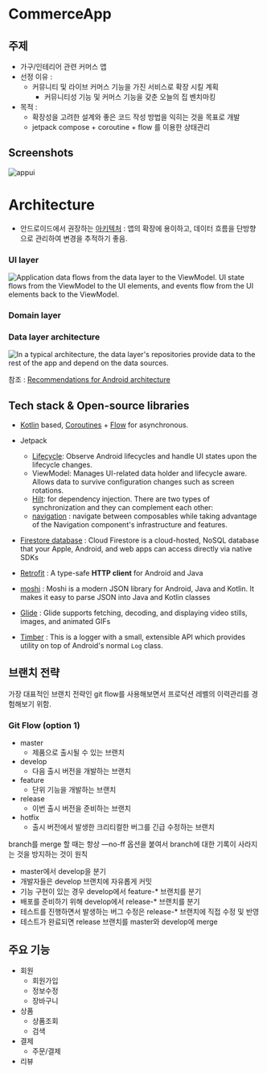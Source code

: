 # CommerceApp

## 주제
- 가구/인테리어 관련 커머스 앱
- 선정 이유 :
    - 커뮤니티 및 라이브 커머스 기능을 가진 서비스로 확장 시킬 계획
        - 커뮤니티성 기능 및 커머스 기능을 갖춘 오늘의 집 벤치마킹
- 목적 :
     - 확장성을 고려한 설계와 좋은 코드 작성 방법을 익히는 것을 목표로 개발
     - jetpack compose + coroutine + flow 를 이용한 상태관리

## Screenshots

![appui](https://github.com/hyun132/Algorithm-With-Kotlin/assets/46836642/d8922268-bf42-43d1-b8c2-e5ff127e2727)


# Architecture
- 안드로이드에서 권장하는 [아키텍처](https://developer.android.com/topic/architecture/intro?_gl=1*hmaj30*_up*MQ..*_ga*MTY2OTE5MDI1Ny4xNzA4MjgzNDEy*_ga_6HH9YJMN9M*MTcwODI4MzQxMi4xLjAuMTcwODI4NDgzMy4wLjAuMA..) :  앱의 확장에 용이하고, 데이터 흐름을 단방향으로 관리하여 변경을 추적하기 좋음.
### UI layer
![Application data flows from the data layer to the ViewModel. UI state
flows from the ViewModel to the UI elements, and events flow from the UI
elements back to the ViewModel.](https://developer.android.com/static/topic/libraries/architecture/images/mad-arch-ui-udf.png)

### Domain layer

### Data layer architecture
![In a typical architecture, the data layer's repositories provide data
to the rest of the app and depend on the data sources.](https://developer.android.com/static/topic/libraries/architecture/images/mad-arch-data-overview.png)

참조 : [Recommendations for Android architecture](https://developer.android.com/topic/architecture/recommendations?_gl=1*gej0qv*_up*MQ..*_ga*MTQzMzQ2OTY5Ni4xNzA4Mjc5NjU4*_ga_6HH9YJMN9M*MTcwODI3OTY1OC4xLjAuMTcwODI3OTY1OC4wLjAuMA..)

## Tech stack & Open-source libraries

-   [Kotlin](https://kotlinlang.org/)  based,  [Coroutines](https://github.com/Kotlin/kotlinx.coroutines)  +  [Flow](https://kotlin.github.io/kotlinx.coroutines/kotlinx-coroutines-core/kotlinx.coroutines.flow/)  for asynchronous.
- Jetpack
    - [Lifecycle](https://developer.android.com/jetpack/compose/lifecycle?_gl=1*8r5y71*_up*MQ..*_ga*MTIzODQ0Mzc1NC4xNzA4MjgzMjUw*_ga_6HH9YJMN9M*MTcwODI4MzI0OS4xLjAuMTcwODI4MzI0OS4wLjAuMA..): Observe Android lifecycles and handle UI states upon the lifecycle changes.
    -   ViewModel: Manages UI-related data holder and lifecycle aware. Allows data to survive configuration changes such as screen rotations.
    -   [Hilt](https://dagger.dev/hilt/): for dependency injection.
        There are two types of synchronization and they can complement each other:
    - [navigation](https://developer.android.com/jetpack/compose/navigation) : navigate between composables while taking advantage of the Navigation component's infrastructure and features.

- [Firestore database](https://firebase.google.com/docs/firestore?hl=ko) : Cloud Firestore is a cloud-hosted, NoSQL database that your Apple, Android, and web apps can access directly via native SDKs
- [Retrofit](https://square.github.io/retrofit/ ) :  A type-safe  **HTTP client**  for Android and Java
- [moshi](https://github.com/square/moshi) : Moshi is a modern JSON library for Android, Java and Kotlin. It makes it easy to parse JSON into Java and Kotlin classes
- [Glide](https://github.com/bumptech/glide) : Glide supports fetching, decoding, and displaying video stills, images, and animated GIFs
- [Timber](https://github.com/JakeWharton/timber) : This is a logger with a small, extensible API which provides utility on top of Android's normal `Log` class.

## 브랜치 전략
가장 대표적인 브랜치 전략인 git flow를 사용해보면서 프로덕션 레벨의 이력관리를 경험해보기 위함.
### Git Flow (option 1)
-   master
    -   제품으로 출시될 수 있는 브랜치
-   develop
    -   다음 출시 버전을 개발하는 브랜치
-   feature
    -   단위 기능을 개발하는 브랜치
-   release
    -   이번 출시 버전을 준비하는 브랜치 
-   hotfix  
    -   출시 버전에서 발생한 크리티컬한 버그를 긴급 수정하는 브랜치

branch를 merge 할 때는 항상 —no-ff 옵션을 붙여서 branch에 대한 기록이 사라지는 것을 방지하는 것이 원칙

-   master에서 develop을 분기
-   개발자들은 develop 브랜치에 자유롭게 커밋
-   기능 구현이 있는 경우 develop에서 feature-* 브랜치를 분기
-   배포를 준비하기 위해 develop에서 release-* 브랜치를 분기
-   테스트를 진행하면서 발생하는 버그 수정은 release-* 브랜치에 직접 수정 및 반영
-   테스트가 완료되면 release 브랜치를 master와 develop에 merge

## 주요 기능
- 회원
    - 회원가입
    - 정보수정
    - 장바구니
- 상품
    - 상품조회
    - 검색
- 결제
    - 주문/결제
- 리뷰